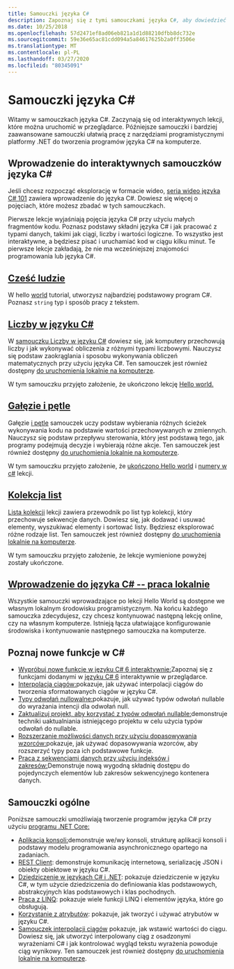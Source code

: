 ```yaml
---
title: Samouczki języka C#
description: Zapoznaj się z tymi samouczkami języka C#, aby dowiedzieć się, jak tworzyć programy języka C# i uczyć się funkcji języka C#.
ms.date: 10/25/2018
ms.openlocfilehash: 57d2471ef8ad06eb821a1d1d88210dfbb8dc732e
ms.sourcegitcommit: 59e36e65ac81cdd094a5a84617625b2a0ff3506e
ms.translationtype: MT
ms.contentlocale: pl-PL
ms.lasthandoff: 03/27/2020
ms.locfileid: "80345091"
---
```

# <a name="c-tutorials"></a>Samouczki języka C#

Witamy w samouczkach języka C#. Zaczynają się od interaktywnych lekcji, które można uruchomić w przeglądarce. Późniejsze samouczki i bardziej zaawansowane samouczki ułatwią pracę z narzędziami programistycznymi platformy .NET do tworzenia programów języka C# na komputerze.

## <a name="introduction-to-c-interactive-tutorials"></a>Wprowadzenie do interaktywnych samouczków języka C#

Jeśli chcesz rozpocząć eksplorację w formacie wideo, [seria wideo języka C# 101](https://aka.ms/dotnet3-csharp) zawiera wprowadzenie do języka C#. Dowiesz się więcej o pojęciach, które możesz zbadać w tych samouczkach.

Pierwsze lekcje wyjaśniają pojęcia języka C# przy użyciu małych fragmentów kodu. Poznasz podstawy składni języka C# i jak pracować z typami danych, takimi jak ciągi, liczby i wartości logiczne. To wszystko jest interaktywne, a będziesz pisać i uruchamiać kod w ciągu kilku minut. Te pierwsze lekcje zakładają, że nie ma wcześniejszej znajomości programowania lub języka C#.

## <a name="hello-world"></a>[Cześć ludzie](intro-to-csharp/hello-world.yml)

W hello [world](intro-to-csharp/hello-world.yml) tutorial, utworzysz najbardziej podstawowy program C#. Poznasz `string` typ i sposób pracy z tekstem.

## <a name="numbers-in-c"></a>[Liczby w języku C#](intro-to-csharp/numbers-in-csharp.yml)

W [samouczku Liczby w języku C#](intro-to-csharp/numbers-in-csharp.yml) dowiesz się, jak komputery przechowują liczby i jak wykonywać obliczenia z różnymi typami liczbowymi. Nauczysz się podstaw zaokrąglania i sposobu wykonywania obliczeń matematycznych przy użyciu języka C#. Ten samouczek jest również dostępny [do uruchomienia lokalnie na komputerze](intro-to-csharp/numbers-in-csharp-local.md).

W tym samouczku przyjęto założenie, że ukończono lekcję [Hello world.](intro-to-csharp/hello-world.yml)

## <a name="branches-and-loops"></a>[Gałęzie i pętle](intro-to-csharp/branches-and-loops.yml)

Gałęzie [i pętle](intro-to-csharp/branches-and-loops.yml) samouczek uczy podstaw wybierania różnych ścieżek wykonywania kodu na podstawie wartości przechowywanych w zmiennych. Nauczysz się podstaw przepływu sterowania, który jest podstawą tego, jak programy podejmują decyzje i wybierają różne akcje. Ten samouczek jest również dostępny [do uruchomienia lokalnie na komputerze](intro-to-csharp/branches-and-loops-local.md).

W tym samouczku przyjęto założenie, że [ukończono Hello world](intro-to-csharp/hello-world.yml) i [numery w c#](intro-to-csharp/numbers-in-csharp.yml) lekcji.

## <a name="list-collection"></a>[Kolekcja list](intro-to-csharp/list-collection.yml)

[Lista kolekcji](intro-to-csharp/list-collection.yml) lekcji zawiera przewodnik po list typ kolekcji, który przechowuje sekwencje danych. Dowiesz się, jak dodawać i usuwać elementy, wyszukiwać elementy i sortować listy. Będziesz eksplorować różne rodzaje list. Ten samouczek jest również dostępny [do uruchomienia lokalnie na komputerze](intro-to-csharp/arrays-and-collections.md).

W tym samouczku przyjęto założenie, że lekcje wymienione powyżej zostały ukończone.

## <a name="introduction-to-c----work-locally"></a>[Wprowadzenie do języka C# -- praca lokalnie](intro-to-csharp/local-environment.md)

Wszystkie samouczki wprowadzające po lekcji Hello World są dostępne we własnym lokalnym środowisku programistycznym. Na końcu każdego samouczka zdecydujesz, czy chcesz kontynuować następną lekcję online, czy na własnym komputerze. Istnieją łącza ułatwiające konfigurowanie środowiska i kontynuowanie następnego samouczka na komputerze.

## <a name="explore-new-features-in-c"></a>Poznaj nowe funkcje w C\#

* [Wypróbuj nowe funkcje w języku C# 6 interaktywnie:](exploration/csharp-6.yml)Zapoznaj się z funkcjami dodanymi w [języku C# 6](../whats-new/csharp-6.md) interaktywnie w przeglądarce.
* [Interpolacja ciągów:](string-interpolation.md)pokazuje, jak używać interpolacji ciągów do tworzenia sformatowanych ciągów w języku C#.
* [Typy odwołań nullowalne:](nullable-reference-types.md)pokazuje, jak używać typów odwołań nullable do wyrażania intencji dla odwołań null.
* [Zaktualizuj projekt, aby korzystać z typów odwołań nullable:](upgrade-to-nullable-references.md)demonstruje techniki uaktualniania istniejącego projektu w celu użycia typów odwołań do nullable.
* [Rozszerzanie możliwości danych przy użyciu dopasowywania wzorców:](pattern-matching.md)pokazuje, jak używać dopasowywania wzorców, aby rozszerzyć typy poza ich podstawowe funkcje.
* [Praca z sekwencjami danych przy użyciu indeksów i zakresów:](ranges-indexes.md)Demonstruje nową wygodną składnię dostępu do pojedynczych elementów lub zakresów sekwencyjnego kontenera danych.

## <a name="general-tutorials"></a>Samouczki ogólne

Poniższe samouczki umożliwiają tworzenie programów języka C# przy użyciu [programu .NET Core:](../../core/index.yml)

* [Aplikacja konsoli:](console-teleprompter.md)demonstruje we/wy konsoli, strukturę aplikacji konsoli i podstawy modelu programowania asynchronicznego opartego na zadaniach.
* [REST Client](console-webapiclient.md): demonstruje komunikację internetową, serializację JSON i obiekty obiektowe w języku C#.
* [Dziedziczenie w językach C# i .NET](inheritance.md): pokazuje dziedziczenie w języku C#, w tym użycie dziedziczenia do definiowania klas podstawowych, abstrakcyjnych klas podstawowych i klas pochodnych.
* [Praca z LINQ](working-with-linq.md): pokazuje wiele funkcji LINQ i elementów języka, które go obsługują.
* [Korzystanie z atrybutów](attributes.md): pokazuje, jak tworzyć i używać atrybutów w języku C#.
* [Samouczek interpolacji ciągów](exploration/interpolated-strings.yml) pokazuje, jak wstawić wartości do ciągu. Dowiesz się, jak utworzyć interpolowany ciąg z osadzonymi wyrażeniami C# i jak kontrolować wygląd tekstu wyrażenia powoduje ciąg wynikowy. Ten samouczek jest również dostępny [do uruchomienia lokalnie na komputerze](exploration/interpolated-strings-local.md).
